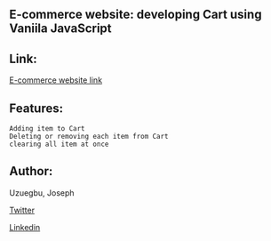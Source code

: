 ## E-commerce website: developing Cart using Vaniila JavaScript

## Link:
[E-commerce website link](https://e-commerce124.netlify.app/)

## Features:
```
Adding item to Cart
Deleting or removing each item from Cart 
clearing all item at once
```
## Author:
Uzuegbu, Joseph

[Twitter](https://twitter.com/JosephUzuegbu)

[Linkedin](https://www.linkedin.com/in/joseph-uzuegbu-2398001a5/)